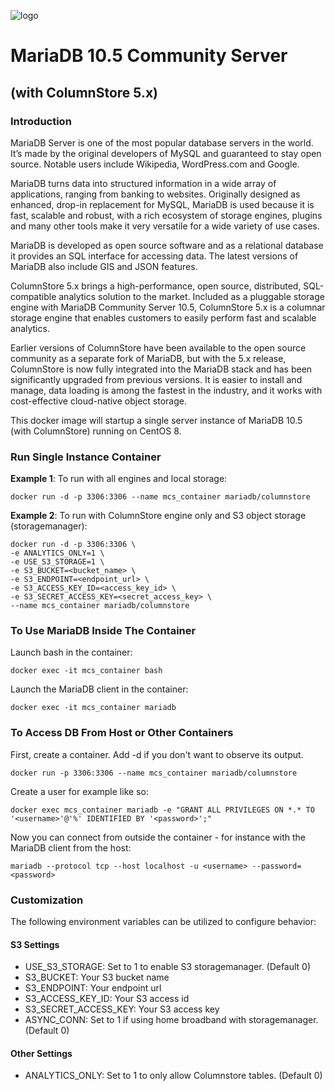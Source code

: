 ![logo](https://raw.githubusercontent.com/mariadb-corporation/mariadb-community-columnstore-docker/master/MDB-HLogo_RGB.jpg)

# MariaDB 10.5 Community Server
## (with ColumnStore 5.x)

### Introduction

MariaDB Server is one of the most popular database servers in the world. It’s made by the original developers of MySQL and guaranteed to stay open source. Notable users include Wikipedia, WordPress.com and Google.

MariaDB turns data into structured information in a wide array of applications, ranging from banking to websites. Originally designed as enhanced, drop-in replacement for MySQL, MariaDB is used because it is fast, scalable and robust, with a rich ecosystem of storage engines, plugins and many other tools make it very versatile for a wide variety of use cases.

MariaDB is developed as open source software and as a relational database it provides an SQL interface for accessing data. The latest versions of MariaDB also include GIS and JSON features.

ColumnStore 5.x brings a high-performance, open source, distributed, SQL-compatible analytics solution to the market. Included as a pluggable storage engine with MariaDB Community Server 10.5, ColumnStore 5.x is a columnar storage engine that enables customers to easily perform fast and scalable analytics.

Earlier versions of ColumnStore have been available to the open source community as a separate fork of MariaDB, but with the 5.x release, ColumnStore is now fully integrated into the MariaDB stack and has been significantly upgraded from previous versions. It is easier to install and manage, data loading is among the fastest in the industry, and it works with cost-effective cloud-native object storage.

This docker image will startup a single server instance of MariaDB 10.5 (with ColumnStore) running on CentOS 8.

### Run Single Instance Container

**Example 1**: To run with all engines and local storage:
```
docker run -d -p 3306:3306 --name mcs_container mariadb/columnstore
```

**Example 2**: To run with ColumnStore engine only and S3 object storage (storagemanager):
```
docker run -d -p 3306:3306 \
-e ANALYTICS_ONLY=1 \
-e USE_S3_STORAGE=1 \
-e S3_BUCKET=<bucket_name> \
-e S3_ENDPOINT=<endpoint_url> \
-e S3_ACCESS_KEY_ID=<access_key_id> \
-e S3_SECRET_ACCESS_KEY=<secret_access_key> \
--name mcs_container mariadb/columnstore
```

### To Use MariaDB Inside The Container

Launch bash in the container:

```
docker exec -it mcs_container bash
```

Launch the MariaDB client in the container:

```
docker exec -it mcs_container mariadb
```

### To Access DB From Host or Other Containers

First, create a container. Add -d if you don't want to observe its output.

```
docker run -p 3306:3306 --name mcs_container mariadb/columnstore
```

Create a user for example like so:

```
docker exec mcs_container mariadb -e "GRANT ALL PRIVILEGES ON *.* TO '<username>'@'%' IDENTIFIED BY '<password>';"
```

Now you can connect from outside the container - for instance with the MariaDB client from the host:

```
mariadb --protocol tcp --host localhost -u <username> --password=<password>
```

### Customization
The following environment variables can be utilized to configure behavior:

#### S3 Settings
*   USE_S3_STORAGE: Set to 1 to enable S3 storagemanager. (Default 0)
*   S3_BUCKET: Your S3 bucket name
*   S3_ENDPOINT: Your endpoint url
*   S3_ACCESS_KEY_ID: Your S3 access id
*   S3_SECRET_ACCESS_KEY: Your S3 access key
*   ASYNC_CONN: Set to 1 if using home broadband with storagemanager. (Default 0)

#### Other Settings
*   ANALYTICS_ONLY: Set to 1 to only allow Columnstore tables. (Default 0)

